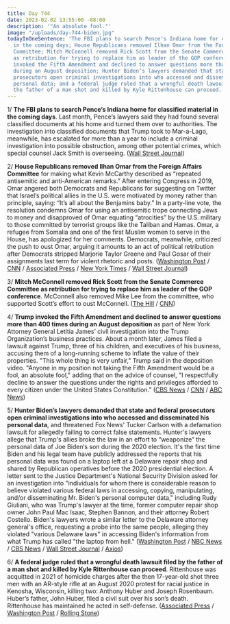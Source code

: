 ```yaml
---
title: Day 744
date: 2023-02-02 13:55:00 -08:00
description: '"An absolute fool."'
image: "/uploads/day-744-biden.jpg"
todayInOneSentence: 'The FBI plans to search Pence‘s Indiana home for classified material
  in the coming days; House Republicans removed Ilhan Omar from the Foreign Affairs
  Committee; Mitch McConnell removed Rick Scott from the Senate Commerce Committee
  as retribution for trying to replace him as leader of the GOP conference; Trump
  invoked the Fifth Amendment and declined to answer questions more than 400 times
  during an August deposition; Hunter Biden’s lawyers demanded that state and federal
  prosecutors open criminal investigations into who accessed and disseminated his
  personal data; and a federal judge ruled that a wrongful death lawsuit filed by
  the father of a man shot and killed by Kyle Rittenhouse can proceed. '
---
```


1/ **The FBI plans to search Pence‘s Indiana home for classified material in the coming days**. Last month, Pence’s lawyers said they had found several classified documents at his home and turned them over to authorities. The investigation into classified documents that Trump took to Mar-a-Lago, meanwhile, has escalated for more than a year to include a criminal investigation into possible obstruction, among other potential crimes, which special counsel Jack Smith is overseeing. ([Wall Street Journal](https://www.wsj.com/articles/fbi-to-search-mike-pences-home-for-additional-classified-materials-11675356965?mod=politics_lead_pos1))

2/ **House Republicans removed Ilhan Omar from the Foreign Affairs Committee** for making what Kevin McCarthy described as “repeated antisemitic and anti-American remarks.” After entering Congress in 2019, Omar angered both Democrats and Republicans for suggesting on Twitter that Israel’s political allies in the U.S. were motivated by money rather than principle, saying: “It’s all about the Benjamins baby.” In a party-line vote, the resolution condemns Omar for using an antisemitic trope connecting Jews to money and disapproved of Omar equating “atrocities” by the U.S. military to those committed by terrorist groups like the Taliban and Hamas. Omar, a refugee from Somalia and one of the first Muslim women to serve in the House, has apologized for her comments. Democrats, meanwhile, criticized the push to oust Omar, arguing it amounts to an act of political retribution after Democrats stripped Marjorie Taylor Greene and Paul Gosar of their assignments last term for violent rhetoric and posts.
([Washington Post](https://www.washingtonpost.com/politics/2023/02/02/ilhan-omar-committee-removal/) / [CNN](https://www.cnn.com/2023/02/02/politics/house-vote-ilhan-omar-committees) / [Associated Press](https://apnews.com/article/ilhan-omar-house-foreign-affairs-committee-ee2ae3fd86b895c5b078d8bf576c3360) / [New York Times](https://www.nytimes.com/2023/02/02/us/politics/ilhan-omar-house-committee-republicans.html) / [Wall Street Journal](https://www.wsj.com/articles/rep-ilhan-omar-faces-vote-to-oust-her-from-foreign-affairs-committee-11675344686?mod=djemalertNEWS))

3/ **Mitch McConnell removed Rick Scott from the Senate Commerce Committee as retribution for trying to replace him as leader of the GOP conference**. McConnell also removed Mike Lee from the committee, who supported Scott’s effort to oust McConnell. ([The Hill](https://thehill.com/homenews/senate/3840167-mcconnell-pulls-rival-rick-scott-off-powerful-commerce-committee/) / [CNN](https://www.cnn.com/2023/02/02/politics/rick-scott-mitch-mcconnell-committee-senate))

4/ **Trump invoked the Fifth Amendment and declined to answer questions more than 400 times during an August deposition** as part of New York Attorney General Letitia James’ civil investigation into the Trump Organization’s business practices. About a month later, James filed a lawsuit against Trump, three of his children, and executives of his business, accusing them of a long-running scheme to inflate the value of their properties. "This whole thing is very unfair," Trump said in the deposition video. "Anyone in my position not taking the Fifth Amendment would be a fool, an absolute fool," adding that on the advice of counsel, "I respectfully decline to answer the questions under the rights and privileges afforded to every citizen under the United States Constitution." ([CBS News](https://www.cbsnews.com/news/trump-video-deposition-takes-the-fifth-new-york-fraud-probe/) / [CNN](https://www.cnn.com/2023/01/31/politics/trump-deposition-video-letitia-james/index.html) / [ABC News](https://abcnews.go.com/Politics/video-shows-donald-trump-give-deposition-250-million/story?id=96796477))

5/ **Hunter Biden’s lawyers demanded that state and federal prosecutors open criminal investigations into who accessed and disseminated his personal data**, and threatened Fox News' Tucker Carlson with a defamation lawsuit for allegedly failing to correct false statements. Hunter's lawyers allege that Trump's allies broke the law in an effort to “weaponize” the personal data of Joe Biden‘s son during the 2020 election. It's the first time Biden and his legal team have publicly addressed the reports that his personal data was found on a laptop left at a Delaware repair shop and shared by Republican operatives before the 2020 presidential election. A letter sent to the Justice Department's National Security Division asked for an investigation into "individuals for whom there is considerable reason to believe violated various federal laws in accessing, copying, manipulating, and/or disseminating Mr. Biden's personal computer data," including Rudy Giuliani, who was Trump's lawyer at the time, former computer repair shop owner John Paul Mac Isaac, Stephen Bannon, and their attorney Robert Costello. Biden's lawyers wrote a similar letter to the Delaware attorney general's office, requesting a probe into the same people, alleging they violated "various Delaware laws" in accessing Biden's information from what Trump has called "the laptop from hell." ([Washington Post](https://www.washingtonpost.com/politics/2023/02/01/hunter-biden-lawyers-urge-investigation-of-critics/) / [NBC News](https://www.nbcnews.com/politics/joe-biden/hunter-biden-asks-criminal-probe-trump-allies-laptop-rcna68703) / [CBS News](https://www.cbsnews.com/news/hunter-biden-laptop-investigations-retractions-rudy-giuliani-fox-news/) / [Wall Street Journal](https://www.wsj.com/articles/hunter-biden-calls-for-probes-into-trump-allies-11675349119?mod=djemalertNEWS) / [Axios](https://www.axios.com/2023/02/02/read-hunter-biden-lawyers-request-criminal-investigation-letters))

6/ **A federal judge ruled that a wrongful death lawsuit filed by the father of a man shot and killed by Kyle Rittenhouse can proceed**. Rittenhouse was acquitted in 2021 of homicide charges after the then 17-year-old shot three men with an AR-style rifle at an August 2020 protest for racial justice in Kenosha, Wisconsin, killing two: Anthony Huber and Joseph Rosenbaum. Huber’s father, John Huber, filed a civil suit over his son’s death. Rittenhouse has maintained he acted in self-defense. ([Associated Press](https://apnews.com/article/kyle-rittenhouse-legal-proceedings-kenosha-lawsuits-shootings-3bdc03586a45f1ebee16a3df8a5a4f63) / [Washington Post](https://www.washingtonpost.com/nation/2023/02/02/kyle-rittenhouse-lawsuit-kenosha-john-huber/) / [Rolling Stone](https://www.rollingstone.com/politics/politics-news/kyle-rittenhouse-wrongful-death-lawsuit-judge-ruling-1234672563/))


